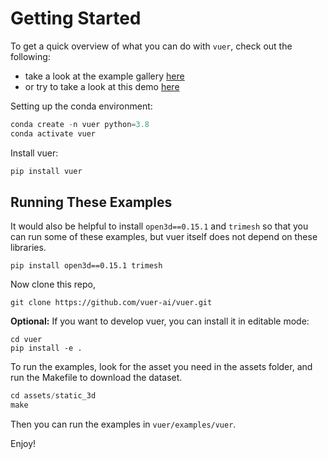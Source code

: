 # Getting Started

To get a quick overview of what you can do with `vuer`, check out the following:

- take a look at the example gallery [here](https://docs.vuer.ai/en/latest/examples.html)
- or try to take a look at this demo [here](https://docs.vuer.ai/en/latest/examples.html#demo)


Setting up the conda environment:

```python
conda create -n vuer python=3.8
conda activate vuer
```

Install vuer:

```python
pip install vuer
```

## Running These Examples

It would also be helpful to install `open3d==0.15.1` and `trimesh` so that you can run some of these 
examples, but vuer itself does not depend on these libraries. 

```shell
pip install open3d==0.15.1 trimesh
```
Now clone this repo,

```shell
git clone https://github.com/vuer-ai/vuer.git
```

**Optional:** If you want to develop vuer, you can install it in editable mode:
```shell
cd vuer
pip install -e .
```
To run the examples, look for the asset you need in the assets folder, and run the
Makefile to download the dataset.

```python
cd assets/static_3d
make
```

Then you can run the examples in `vuer/examples/vuer`.

Enjoy!
